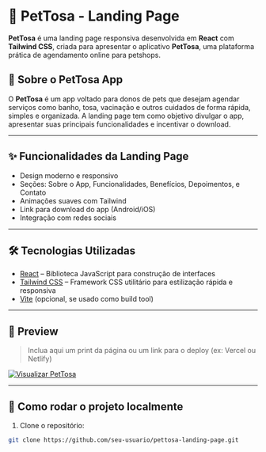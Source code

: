 # 🐾 PetTosa - Landing Page

**PetTosa** é uma landing page responsiva desenvolvida em **React** com **Tailwind CSS**, criada para apresentar o aplicativo **PetTosa**, uma plataforma prática de agendamento online para petshops.

## 🚀 Sobre o PetTosa App

O **PetTosa** é um app voltado para donos de pets que desejam agendar serviços como banho, tosa, vacinação e outros cuidados de forma rápida, simples e organizada. A landing page tem como objetivo divulgar o app, apresentar suas principais funcionalidades e incentivar o download.

---

## ✨ Funcionalidades da Landing Page

- Design moderno e responsivo
- Seções: Sobre o App, Funcionalidades, Benefícios, Depoimentos, e Contato
- Animações suaves com Tailwind
- Link para download do app (Android/iOS)
- Integração com redes sociais

---

## 🛠️ Tecnologias Utilizadas

- [React](https://reactjs.org/) – Biblioteca JavaScript para construção de interfaces
- [Tailwind CSS](https://tailwindcss.com/) – Framework CSS utilitário para estilização rápida e responsiva
- [Vite](https://vitejs.dev/) (opcional, se usado como build tool)

---

## 📸 Preview

> Inclua aqui um print da página ou um link para o deploy (ex: Vercel ou Netlify)

[![Visualizar PetTosa](https://via.placeholder.com/800x400?text=Preview+da+Landing+Page)](https://seudominio.com)

---

## 📂 Como rodar o projeto localmente

1. Clone o repositório:
```bash
git clone https://github.com/seu-usuario/pettosa-landing-page.git
